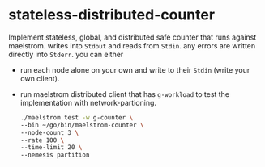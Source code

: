 # stateless-distributed-counter

Implement stateless, global, and distributed safe counter that runs against maelstrom. writes into `Stdout` and reads from `Stdin`. any errors are written directly into `Stderr`. you can either 

- run each node alone on your own and write to their `Stdin` (write your own client).
- run maelstrom distributed client that has `g-workload` to test the implementation with network-partioning.

  ```bash
  ./maelstrom test -w g-counter \ 
  --bin ~/go/bin/maelstrom-counter \
  --node-count 3 \
  --rate 100 \ 
  --time-limit 20 \ 
  --nemesis partition
  ```
